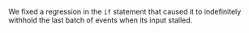 We fixed a regression in the `if` statement that caused it to indefinitely
withhold the last batch of events when its input stalled.
